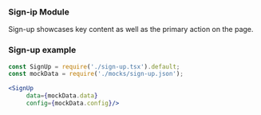 ### Sign-ip Module

Sign-up showcases key content as well as the primary action on the page.

### Sign-up example

```jsx noeditor
const SignUp = require('./sign-up.tsx').default;
const mockData = require('./mocks/sign-up.json');

<SignUp
     data={mockData.data}
     config={mockData.config}/>
```